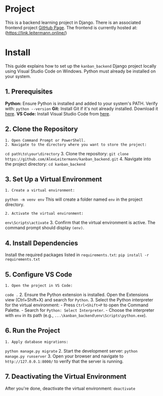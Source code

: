 # Project
This is a backend learning project in Django. There is an associated frontend project [GitHub Page](https://github.com/AlexLeitermann/kanban_frontend). The frontend is currently hosted at: (https://link.leitermann.online/)

# Install
This guide explains how to set up the `kanban_backend` Django project locally using Visual Studio Code on Windows. Python must already be installed on your system.

## 1. Prerequisites
**Python:** Ensure Python is installed and added to your system's PATH. Verify with:
```python --version```
**Git:** Install Git if it's not already installed. Download it [here](https://git-scm.com/downloads).
**VS Code:** Install Visual Studio Code from [here](https://code.visualstudio.com/).

## 2. Clone the Repository
    1. Open Command Prompt or PowerShell.
    2. Navigate to the directory where you want to store the project:
```cd path\to\your\directory```
    3. Clone the repository:
```git clone https://github.com/AlexLeitermann/kanban_backend.git```
    4. Navigate into the project directory:
```cd kanban_backend```

## 3. Set Up a Virtual Environment
    1. Create a virtual environment:
```python -m venv env```
    This will create a folder named `env` in the project directory.

    2. Activate the virtual environment:
```env\Scripts\activate```
    3. Confirm that the virtual environment is active. The command prompt should display `(env)`.

## 4. Install Dependencies
Install the required packages listed in `requirements.txt`:
```pip install -r requirements.txt```

## 5. Configure VS Code
    1. Open the project in VS Code:
```code .```
    2. Ensure the Python extension is installed. Open the Extensions view (Ctrl+Shift+X) and search for `Python`.
    3. Select the Python interpreter for the virtual environment:
       - Press `Ctrl+Shift+P` to open the Command Palette.
       - Search for `Python: Select Interpreter`.
       - Choose the interpreter with `env` in its path (e.g., `...\kanban_backend\env\Scripts\python.exe`).

## 6. Run the Project
    1. Apply database migrations:
```python manage.py migrate```
    2. Start the development server:
```python manage.py runserver```
    3. Open your browser and navigate to `http://127.0.0.1:8000/` to verify that the server is running.

## 7. Deactivating the Virtual Environment
After you're done, deactivate the virtual environment:
```deactivate```

